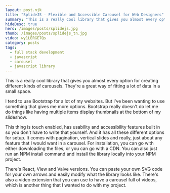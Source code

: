 ```yaml
---
layout: post.njk
title: "SplideJS - Flexible and Accessible Carousel for Web Designers"
summary: "This is a really cool library that gives you almost every option for creating different kinds of carousels. Touch enabled, has usability and accessibility features, pagination, vertical slides and really, just about any feature that I would want in a carousel."
hideDesc: true
hero: /images/posts/splidejs.jpg
thumb: /images/posts/splidejs_tn.jpg
video: wy1LERGE7Qs
category: posts
tags:
  - full stack development
  - javascript
  - carousel
  - javascript library
---
```


This is a really cool library that gives you almost every option for creating different kinds of carousels. They're a great way of fitting a lot of data in a small space.

I tend to use Bootstrap for a lot of my websites. But I've been wanting to use something that gives me more options. Bootstrap really doesn't do let me do things like having multiple items display thumbnails at the bottom of my slideshow.

This thing is touch enabled, has usability and accessibility features built in so you don't have to write that yourself. And it has all these different options for setup. It comes with pagination, vertical slides and really, just about any feature that I would want in a carousel. For installation, you can go with either downloading the files, or you can go with a CDN. You can also just run an NPM install command and install the library locally into your NPM project.

There's React, View and Valve versions. You can paste your own SVG code for your own arrows and easily modify what the library looks like. There's also a video extension that you can use to have a carousel full of videos, which is another thing that I wanted to do with my project.
